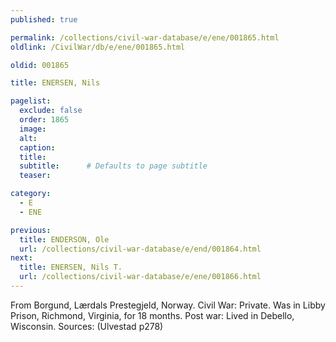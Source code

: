```yaml
---
published: true

permalink: /collections/civil-war-database/e/ene/001865.html
oldlink: /CivilWar/db/e/ene/001865.html

oldid: 001865

title: ENERSEN, Nils

pagelist:
  exclude: false
  order: 1865
  image: 
  alt:
  caption:
  title:
  subtitle:      # Defaults to page subtitle
  teaser:

category: 
  - E 
  - ENE

previous:
  title: ENDERSON, Ole
  url: /collections/civil-war-database/e/end/001864.html  
next:
  title: ENERSEN, Nils T.
  url: /collections/civil-war-database/e/ene/001866.html   
---
```

From Borgund, L&aelig;rdals Prestegjeld, Norway. Civil War: Private. Was in Libby Prison, Richmond, Virginia, for 18 months. Post war: Lived in Debello, Wisconsin. Sources: (Ulvestad p278)